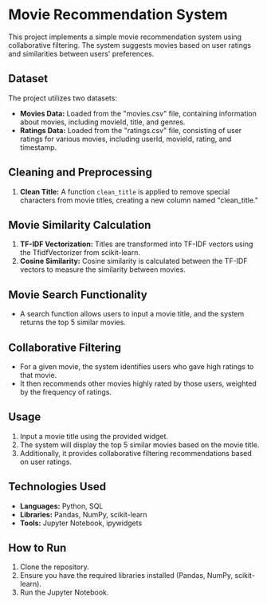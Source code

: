 # Movie Recommendation System

This project implements a simple movie recommendation system using collaborative filtering. The system suggests movies based on user ratings and similarities between users' preferences.

## Dataset
The project utilizes two datasets:
- **Movies Data:** Loaded from the "movies.csv" file, containing information about movies, including movieId, title, and genres.
- **Ratings Data:** Loaded from the "ratings.csv" file, consisting of user ratings for various movies, including userId, movieId, rating, and timestamp.

## Cleaning and Preprocessing
1. **Clean Title:** A function `clean_title` is applied to remove special characters from movie titles, creating a new column named "clean_title."

## Movie Similarity Calculation
1. **TF-IDF Vectorization:** Titles are transformed into TF-IDF vectors using the TfidfVectorizer from scikit-learn.
2. **Cosine Similarity:** Cosine similarity is calculated between the TF-IDF vectors to measure the similarity between movies.

## Movie Search Functionality
- A search function allows users to input a movie title, and the system returns the top 5 similar movies.

## Collaborative Filtering
- For a given movie, the system identifies users who gave high ratings to that movie.
- It then recommends other movies highly rated by those users, weighted by the frequency of ratings.

## Usage
1. Input a movie title using the provided widget.
2. The system will display the top 5 similar movies based on the movie title.
3. Additionally, it provides collaborative filtering recommendations based on user ratings.

## Technologies Used
- **Languages:** Python, SQL
- **Libraries:** Pandas, NumPy, scikit-learn
- **Tools:** Jupyter Notebook, ipywidgets

## How to Run
1. Clone the repository.
2. Ensure you have the required libraries installed (Pandas, NumPy, scikit-learn).
3. Run the Jupyter Notebook.
